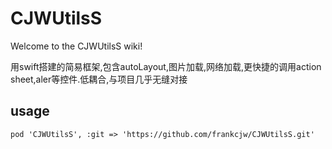 CJWUtilsS
========
Welcome to the CJWUtilsS wiki!

用swift搭建的简易框架,包含autoLayout,图片加载,网络加载,更快捷的调用action sheet,aler等控件.低耦合,与项目几乎无缝对接

## usage
`pod 'CJWUtilsS', :git => 'https://github.com/frankcjw/CJWUtilsS.git'`
